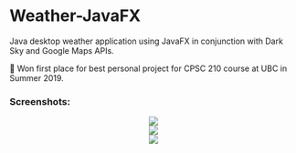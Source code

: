 # Weather-JavaFX
Java desktop weather application using JavaFX in conjunction with Dark Sky and Google Maps APIs.

🥇 Won first place for best personal project for CPSC 210 course at UBC in Summer 2019.

### Screenshots:
<p align="center">
  <img src="https://i.imgur.com/0R2FgRL.png">
  <br />
  <img src="https://i.imgur.com/Pu0zDoU.png">
  <br />
  <img src="https://i.imgur.com/K08kCWT.png">
</p>
